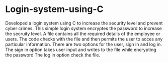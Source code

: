# Login-system-using-C
Developed a login system using C to increase the security level and prevent cyber crimes.
This simple login system encryptes the password to increase the secruity level. 
A file contains all the required details of the employee or users.
The code checks with the file and then permits the user to acces any particular information.
There are two options for the user, sign in and log in.
The sign in option takes user input and writes to the file while encrypting the password
The log in option check the file.
